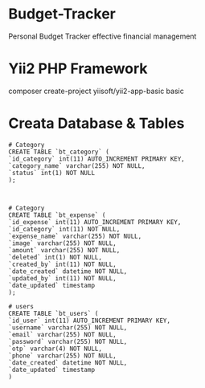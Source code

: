 # Budget-Tracker
Personal Budget Tracker effective financial management


# Yii2 PHP Framework 

composer create-project yiisoft/yii2-app-basic basic


# Creata Database & Tables

    # Category
    CREATE TABLE `bt_category` (
    `id_category` int(11) AUTO_INCREMENT PRIMARY KEY,
    `category_name` varchar(255) NOT NULL,
    `status` int(1) NOT NULL
    );



    # Category
    CREATE TABLE `bt_expense` (
    `id_expense` int(11) AUTO_INCREMENT PRIMARY KEY,
    `id_category` int(11) NOT NULL,
    `expense_name` varchar(255) NOT NULL,
    `image` varchar(255) NOT NULL,
    `amount` varchar(255) NOT NULL,
    `deleted` int(1) NOT NULL,
    `created_by` int(11) NOT NULL,
    `date_created` datetime NOT NULL,
    `updated_by` int(11) NOT NULL,
    `date_updated` timestamp 
    ); 

    # users
    CREATE TABLE `bt_users` (
    `id_user` int(11) AUTO_INCREMENT PRIMARY KEY,
    `username` varchar(255) NOT NULL,
    `email` varchar(255) NOT NULL,
    `password` varchar(255) NOT NULL,
    `otp` varchar(4) NOT NULL,
    `phone` varchar(255) NOT NULL,
    `date_created` datetime NOT NULL,
    `date_updated` timestamp
    ) 
